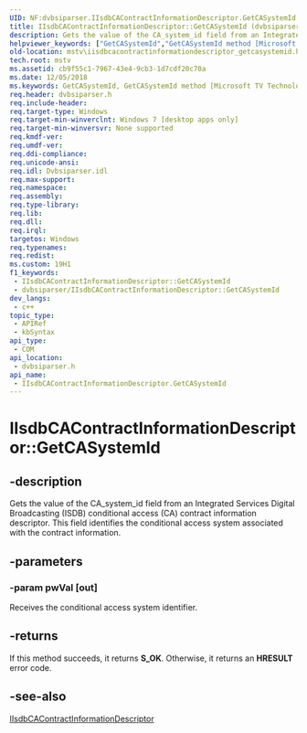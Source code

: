 ```yaml
---
UID: NF:dvbsiparser.IIsdbCAContractInformationDescriptor.GetCASystemId
title: IIsdbCAContractInformationDescriptor::GetCASystemId (dvbsiparser.h)
description: Gets the value of the CA_system_id field from an Integrated Services Digital Broadcasting (ISDB) conditional access (CA) contract information descriptor. This field identifies the conditional access system associated with the contract information.
helpviewer_keywords: ["GetCASystemId","GetCASystemId method [Microsoft TV Technologies]","GetCASystemId method [Microsoft TV Technologies]","IIsdbCAContractInformationDescriptor interface","IIsdbCAContractInformationDescriptor interface [Microsoft TV Technologies]","GetCASystemId method","IIsdbCAContractInformationDescriptor.GetCASystemId","IIsdbCAContractInformationDescriptor::GetCASystemId","dvbsiparser/IIsdbCAContractInformationDescriptor::GetCASystemId","mstv.iisdbcacontractinformationdescriptor_getcasystemid"]
old-location: mstv\iisdbcacontractinformationdescriptor_getcasystemid.htm
tech.root: mstv
ms.assetid: cb9f55c1-7967-43e4-9cb3-1d7cdf20c70a
ms.date: 12/05/2018
ms.keywords: GetCASystemId, GetCASystemId method [Microsoft TV Technologies], GetCASystemId method [Microsoft TV Technologies],IIsdbCAContractInformationDescriptor interface, IIsdbCAContractInformationDescriptor interface [Microsoft TV Technologies],GetCASystemId method, IIsdbCAContractInformationDescriptor.GetCASystemId, IIsdbCAContractInformationDescriptor::GetCASystemId, dvbsiparser/IIsdbCAContractInformationDescriptor::GetCASystemId, mstv.iisdbcacontractinformationdescriptor_getcasystemid
req.header: dvbsiparser.h
req.include-header: 
req.target-type: Windows
req.target-min-winverclnt: Windows 7 [desktop apps only]
req.target-min-winversvr: None supported
req.kmdf-ver: 
req.umdf-ver: 
req.ddi-compliance: 
req.unicode-ansi: 
req.idl: Dvbsiparser.idl
req.max-support: 
req.namespace: 
req.assembly: 
req.type-library: 
req.lib: 
req.dll: 
req.irql: 
targetos: Windows
req.typenames: 
req.redist: 
ms.custom: 19H1
f1_keywords:
 - IIsdbCAContractInformationDescriptor::GetCASystemId
 - dvbsiparser/IIsdbCAContractInformationDescriptor::GetCASystemId
dev_langs:
 - c++
topic_type:
 - APIRef
 - kbSyntax
api_type:
 - COM
api_location:
 - dvbsiparser.h
api_name:
 - IIsdbCAContractInformationDescriptor.GetCASystemId
---
```


# IIsdbCAContractInformationDescriptor::GetCASystemId


## -description

Gets the value of the CA_system_id field from an Integrated Services Digital Broadcasting (ISDB) conditional access (CA) contract information descriptor. This field identifies the conditional access system associated with the contract information.

## -parameters

### -param pwVal [out]

Receives the conditional access system identifier.

## -returns

If this method succeeds, it returns <b xmlns:loc="http://microsoft.com/wdcml/l10n">S_OK</b>. Otherwise, it returns an <b xmlns:loc="http://microsoft.com/wdcml/l10n">HRESULT</b> error code.

## -see-also

<a href="https://docs.microsoft.com/previous-versions/windows/desktop/api/dvbsiparser/nn-dvbsiparser-iisdbcacontractinformationdescriptor">IIsdbCAContractInformationDescriptor</a>

